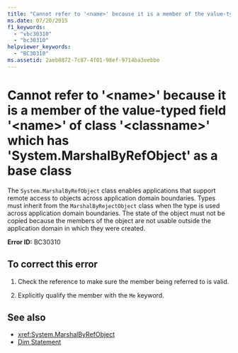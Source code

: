 ```yaml
---
title: "Cannot refer to '<name>' because it is a member of the value-typed field '<name>' of class '<classname>' which has 'System.MarshalByRefObject' as a base class"
ms.date: 07/20/2015
f1_keywords: 
  - "vbc30310"
  - "bc30310"
helpviewer_keywords: 
  - "BC30310"
ms.assetid: 2aeb8872-7c87-4f01-98ef-9714ba3eebbe
---
```

# Cannot refer to '\<name>' because it is a member of the value-typed field '\<name>' of class '\<classname>' which has 'System.MarshalByRefObject' as a base class
The `System.MarshalByRefObject` class enables applications that support remote access to objects across application domain boundaries. Types must inherit from the `MarshalByRejectObject` class when the type is used across application domain boundaries. The state of the object must not be copied because the members of the object are not usable outside the application domain in which they were created.  
  
 **Error ID:** BC30310  
  
## To correct this error  
  
1. Check the reference to make sure the member being referred to is valid.  
  
2. Explicitly qualify the member with the `Me` keyword.  
  
## See also

- <xref:System.MarshalByRefObject>
- [Dim Statement](../statements/dim-statement.md)
